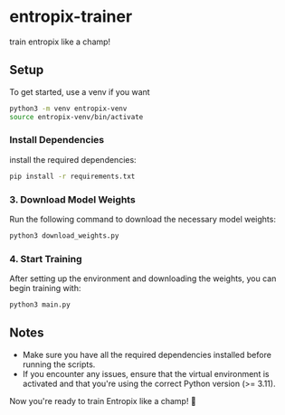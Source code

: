 
# entropix-trainer
train entropix like a champ!

## Setup

To get started, use a venv if you want


  ```bash
  python3 -m venv entropix-venv
  source entropix-venv/bin/activate
  ```

###  Install Dependencies

 install the required dependencies:

```bash
pip install -r requirements.txt
```

### 3. Download Model Weights

Run the following command to download the necessary model weights:

```bash
python3 download_weights.py
```

### 4. Start Training

After setting up the environment and downloading the weights, you can begin training with:

```bash
python3 main.py
```

## Notes

- Make sure you have all the required dependencies installed before running the scripts.
- If you encounter any issues, ensure that the virtual environment is activated and that you're using the correct Python version (>= 3.11).

Now you're ready to train Entropix like a champ! 🚀

